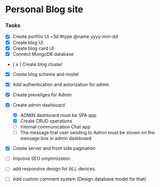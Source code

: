 # Personal Blog site


### Tasks
- [x] Create portfilo UI ~3d #type @name yyyy-mm-dd  
- [x] Create blog UI
- [x] Create blog card UI
- [x] Connect MongoDB database
- [ x ] Create blog cluster
- [x] Create blog schema and model 
- [x] Add authentication and autorization for admin
- [x] Create preveliges for Admin
- [x] Create admin dashboard
  - [x] ADMIN dashboard must be SPA app
  - [x] Create CRUD operations
  - [ ] Internal communication Chat app
  - [ ] The message that user sending to Admin must be shown on the message box in admin dashboard
- [x] Create server and front side pagination
- [ ] Improve SEO omptimizaton
- [ ] add responsive design for ALL devices.
- [ ] Add custom comment system (Design database model for that)

    



